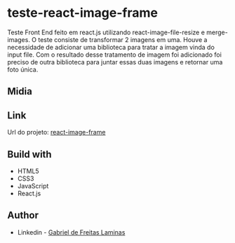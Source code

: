 # teste-react-image-frame
 Teste Front End feito em react.js utilizando react-image-file-resize e merge-images.
 O teste consiste de transformar 2 imagens em uma.
 Houve a necessidade de adicionar uma biblioteca para tratar a imagem vinda do input file.
 Com o resultado desse tratamento de imagem foi adicionado foi preciso de outra biblioteca para juntar
 essas duas imagens e retornar uma foto única.

## Midia

## Link

  Url do projeto: [react-image-frame](https://teste-react-image-frame.vercel.app/)

## Build with

- HTML5
- CSS3
- JavaScript
- React.js
 

## Author

- Linkedin - [Gabriel de Freitas Laminas](https://www.linkedin.com/in/gabriel-de-freitas-laminas-1505661b9/)